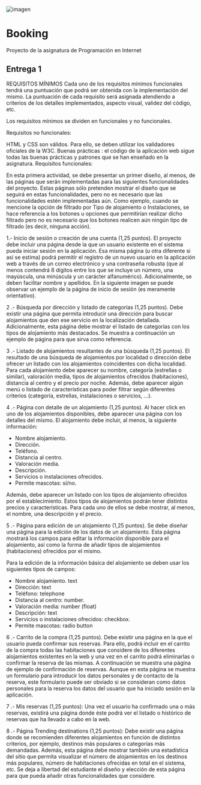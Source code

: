 ![imagen](https://github.com/Null-Cat0/Xmonad_Dotfiles/assets/91385511/d9e85853-ae4e-43ab-bb15-1c0a01f8ce89)
# Booking
Proyecto de la asignatura de Programación en Internet
## Entrega 1
REQUISITOS MÍNIMOS
Cada uno de los requisitos mínimos funcionales tendrá una puntuación que podrá ser
obtenida con la implementación del mismo. La puntuación de cada requisito será asignada
atendiendo a criterios de los detalles implementados, aspecto visual, validez del código, etc.

Los requisitos mínimos se dividen en funcionales y no funcionales.

Requisitos no funcionales:

HTML y CSS son válidos. Para ello, se deben utilizar los validadores oficiales de la
W3C.
Buenas prácticas : el código de la aplicación web sigue todas las buenas prácticas y
patrones que se han enseñado en la asignatura.
Requisitos funcionales:

En esta primera actividad, se debe presentar un primer diseño, al menos, de las páginas que
serán implementadas para las siguientes funcionalidades del proyecto. Estas páginas sólo
pretenden mostrar el diseño que se seguirá en estas funcionalidades, pero no es necesario
que las funcionalidades estén implementadas aún. Como ejemplo, cuando se mencione la
opción de filtrado por Tipo de alojamiento o Instalaciones, se hace referencia a los botones u
opciones que permitirían realizar dicho filtrado pero no es necesario que los botones realicen
aún ningún tipo de filtrado (es decir, ninguna acción).

1.- Inicio de sesión o creación de una cuenta (1,25 puntos). El proyecto debe incluir una
página desde la que un usuario existente en el sistema pueda iniciar sesión en la aplicación.
Esa misma página (u otra diferente si así se estima) podrá permitir el registro de un nuevo
usuario en la aplicación web a través de un correo electrónico y una contraseña robusta (que
al menos contendrá 8 dígitos entre los que se incluye un número, una mayúscula, una
minúscula y un carácter alfanumérico). Adicionalmente, se deben facilitar nombre y apellidos.
En la siguiente imagen se puede observar un ejemplo de la página de inicio de sesión (es
meramente orientativo).

2 .- Búsqueda por dirección y listado de categorías (1,25 puntos). Debe existir una página
que permita introducir una dirección para buscar alojamientos que den ese servicio en la
localización detallada. Adicionalmente, esta página debe mostrar el listado de categorías con
los tipos de alojamiento más destacados. Se muestra a continuación un ejemplo de página
para que sirva como referencia.

3 .- Listado de alojamientos resultantes de una búsqueda (1,25 puntos). El resultado de
una búsqueda de alojamientos por localidad o dirección debe ofrecer un listado con los
alojamientos coincidentes con dicha localidad. Para cada alojamiento debe aparecer su
nombre, categoría (estrellas o similar), valoración media, tipos de alojamientos ofrecidos
(habitaciones), distancia al centro y el precio por noche. Además, debe aparecer algún menú
o listado de características para poder filtrar según diferentes criterios (categoría, estrellas,
instalaciones o servicios, ...).


4 .- Página con detalle de un alojamiento (1,25 puntos). Al hacer click en uno de los
alojamientos disponibles, debe aparecer una página con los detalles del mismo. El
alojamiento debe incluir, al menos, la siguiente información:

- Nombre alojamiento.
- Dirección.
- Teléfono.
- Distancia al centro.
- Valoración media.
- Descripción.
- Servicios o instalaciones ofrecidos.
- Permite mascotas: sí/no.

Además, debe aparecer un listado con los tipos de alojamiento ofrecidos por el
establecimiento. Estos tipos de alojamientos podrán tener distintos precios y características.
Para cada uno de ellos se debe mostrar, al menos, el nombre, una descripción y el precio.

5 .- Página para edición de un alojamiento (1,25 puntos). Se debe diseñar una página para
la edición de los datos de un alojamiento. Esta página mostrará los campos para editar la
información disponible para el alojamiento, así como la forma de añadir tipos de alojamientos
(habitaciones) ofrecidos por el mismo.

Para la edición de la información básica del alojamiento se deben usar los siguientes tipos de
campos:
- Nombre alojamiento. text
- Dirección: text
- Teléfono: telephone
- Distancia al centro: number.
- Valoración media: number (float)
- Descripción: text
- Servicios o instalaciones ofrecidos: checkbox.
- Permite mascotas: radio button

6 .- Carrito de la compra (1,25 puntos). Debe existir una página en la que el usuario pueda
confirmar sus reservas. Para ello, podrá incluir en el carrito de la compra todas las
habitaciones que considere de los diferentes alojamientos existentes en la web y una vez en
el carrito podrá eliminarlas o confirmar la reserva de las mismas. A continuación se muestra
una página de ejemplo de confirmación de reservas. Aunque en esta página se muestra un
formulario para introducir los datos personales y de contacto de la reserva, este formulario
puede ser obviado si se consideran como datos personales para la reserva los datos del
usuario que ha iniciado sesión en la aplicación.

7 .- Mis reservas (1,25 puntos): Una vez el usuario ha confirmado una o más reservas,
existirá una página donde éste podrá ver el listado o histórico de reservas que ha llevado a
cabo en la web.

8 .- Página Trending destinations (1,25 puntos): Debe existir una página donde se
recomienden diferentes alojamientos en función de distintos criterios, por ejemplo, destinos
más populares o categorías más demandadas. Además, esta página debe mostrar también
una estadística del sitio que permita visualizar el número de alojamientos en los destinos más
populares, número de habitaciones ofrecidas en total en el sistema, etc. Se deja a libertad del
estudiante el diseño y elección de esta página para que pueda añadir otras funcionalidades
que considere.


























